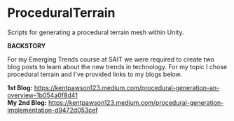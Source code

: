 # ProceduralTerrain
Scripts for generating a procedural terrain mesh within Unity.

**BACKSTORY**

For my Emerging Trends course at SAIT we were required to create two blog posts to learn about the new trends in technology. 
For my topic I chose procedural terrain and I've provided links to my blogs below.

**1st Blog:** https://kentpawson123.medium.com/procedural-generation-an-overview-1b054a0f8d41 <br/>
**My 2nd Blog:** https://kentpawson123.medium.com/procedural-generation-implementation-d9472d053cef
